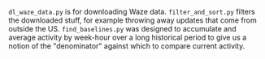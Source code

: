 `dl_waze_data.py` is for downloading Waze data. `filter_and_sort.py` filters the downloaded stuff, for example throwing away updates that come from outside the US. `find_baselines.py` was designed to accumulate and average activity by week-hour over a long historical period to give us a notion of the "denominator" against which to compare current activity.